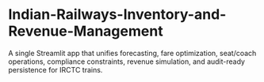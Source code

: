 # Indian-Railways-Inventory-and-Revenue-Management
A single Streamlit app that unifies forecasting, fare optimization, seat/coach operations, compliance constraints, revenue simulation, and audit-ready persistence for IRCTC trains.
